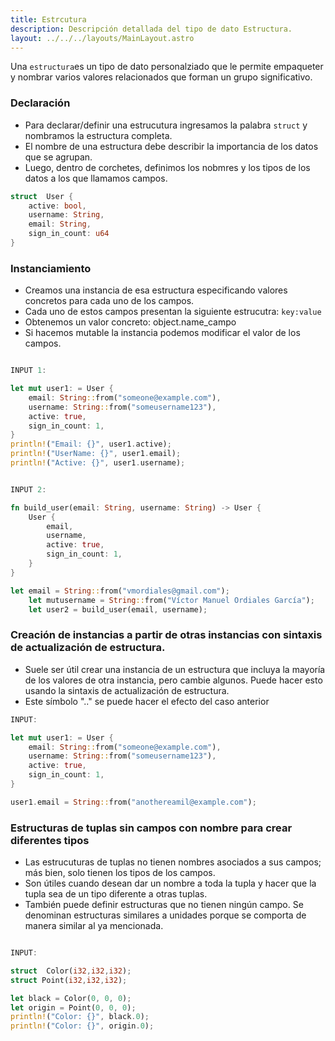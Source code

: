 ```yaml
---
title: Estrcutura
description: Descripción detallada del tipo de dato Estructura.  
layout: ../../../layouts/MainLayout.astro 
---
```


Una `estructura`es un tipo de dato personalziado que le permite empaqueter y nombrar varios valores relacionados que forman un grupo significativo. 

### Declaración 

* Para declarar/definir una estrucutura ingresamos la palabra `struct` y nombramos la estructura completa. 
* El nombre de una estructura debe describir la importancia de los datos que se agrupan. 
* Luego, dentro de corchetes, definimos los nobmres y los tipos de los datos a los que llamamos campos.

```rust 
struct  User {
    active: bool,
    username: String, 
    email: String, 
    sign_in_count: u64
}
```

### Instanciamiento 

- Creamos una instancia de esa estructura especificando valores concretos para cada uno de los campos. 
- Cada uno de estos campos presentan la siguiente estrucutra: `key:value`
- Obtenemos un valor concreto: object.name_campo
- Si hacemos mutable la instancia podemos modificar el valor de los campos.

```rust 

INPUT 1: 

let mut user1: = User {
    email: String::from("someone@example.com"),
    username: String::from("someusername123"),
    active: true,
    sign_in_count: 1,
}
println!("Email: {}", user1.active);
println!("UserName: {}", user1.email);
println!("Active: {}", user1.username);


INPUT 2: 

fn build_user(email: String, username: String) -> User {
    User {
        email,
        username,
        active: true,
        sign_in_count: 1,
    }
}

let email = String::from("vmordiales@gmail.com");
    let mutusername = String::from("Víctor Manuel Ordiales García");
    let user2 = build_user(email, username);

```

### Creación de instancias a partir de otras instancias con sintaxis de actualización de estructura.
* Suele ser útil crear una instancia de un estructura que incluya la mayoría de los valores de otra instancia, pero cambie algunos. Puede hacer esto usando la sintaxis de actualización de estructura. 
* Este símbolo ".." se puede hacer el efecto del caso anterior 

```rust 
INPUT: 

let mut user1: = User {
    email: String::from("someone@example.com"),
    username: String::from("someusername123"),
    active: true,
    sign_in_count: 1,
}

user1.email = String::from("anothereamil@example.com");
```

### Estructuras de tuplas sin campos con nombre para crear diferentes tipos

* Las estrucuturas de tuplas no tienen nombres asociados a sus campos; más bien, solo tienen los tipos de los campos.
* Son útiles cuando desean dar un nombre a toda la tupla y hacer que la tupla sea de un tipo diferente a otras tuplas.
* También puede definir estructuras que no tienen ningún campo. Se denominan estructuras similares a unidades porque se comporta de manera similar al ya mencionada.


```rust 

INPUT: 

struct  Color(i32,i32,i32);
struct Point(i32,i32,i32);

let black = Color(0, 0, 0);
let origin = Point(0, 0, 0);
println!("Color: {}", black.0);
println!("Color: {}", origin.0);

```
